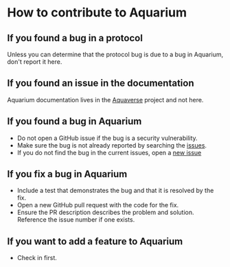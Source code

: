 # How to contribute to Aquarium

## If you found a bug in a protocol

Unless you can determine that the protocol bug is due to a bug in Aquarium, don't report it here.

## If you found an issue in the documentation

Aquarium documentation lives in the [Aquaverse](https://github.com/klavinslab/aquaverse) project and not here.

## If you found a bug in Aquarium

- Do not open a GitHub issue if the bug is a security vulnerability.
- Make sure the bug is not already reported by searching the [issues](https://github.com/klavinslab/aquarium/issues).
- If you do not find the bug in the current issues, open a [new issue](https://github.com/klavinslab/aquarium/issues/new)

## If you fix a bug in Aquarium

- Include a test that demonstrates the bug and that it is resolved by the fix.
- Open a new GitHub pull request with the code for the fix.
- Ensure the PR description describes the problem and solution. Reference the issue number if one exists.

## If you want to add a feature to Aquarium

- Check in first.
